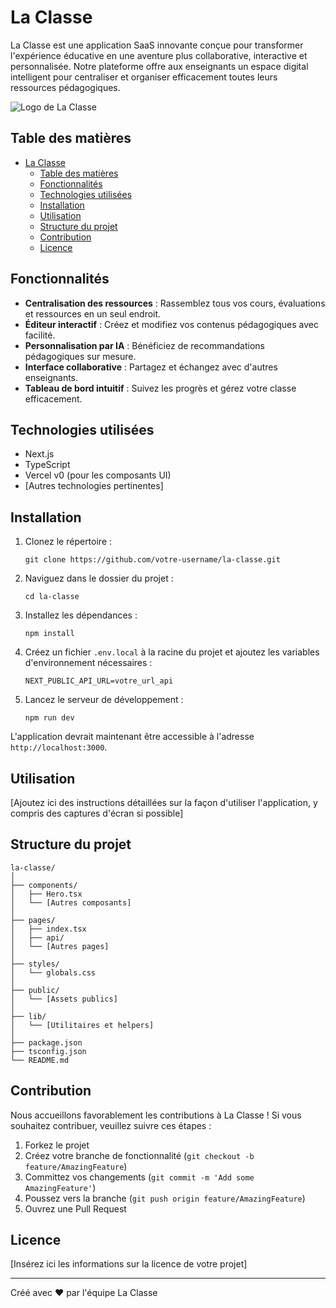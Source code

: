 # La Classe

La Classe est une application SaaS innovante conçue pour transformer l'expérience éducative en une aventure plus collaborative, interactive et personnalisée. Notre plateforme offre aux enseignants un espace digital intelligent pour centraliser et organiser efficacement toutes leurs ressources pédagogiques.

![Logo de La Classe](path/to/logo.png)

## Table des matières

- [La Classe](#la-classe)
  - [Table des matières](#table-des-matières)
  - [Fonctionnalités](#fonctionnalités)
  - [Technologies utilisées](#technologies-utilisées)
  - [Installation](#installation)
  - [Utilisation](#utilisation)
  - [Structure du projet](#structure-du-projet)
  - [Contribution](#contribution)
  - [Licence](#licence)

## Fonctionnalités

- **Centralisation des ressources** : Rassemblez tous vos cours, évaluations et ressources en un seul endroit.
- **Éditeur interactif** : Créez et modifiez vos contenus pédagogiques avec facilité.
- **Personnalisation par IA** : Bénéficiez de recommandations pédagogiques sur mesure.
- **Interface collaborative** : Partagez et échangez avec d'autres enseignants.
- **Tableau de bord intuitif** : Suivez les progrès et gérez votre classe efficacement.

## Technologies utilisées

- Next.js
- TypeScript
- Vercel v0 (pour les composants UI)
- [Autres technologies pertinentes]

## Installation

1. Clonez le répertoire :
   ```
   git clone https://github.com/votre-username/la-classe.git
   ```

2. Naviguez dans le dossier du projet :
   ```
   cd la-classe
   ```

3. Installez les dépendances :
   ```
   npm install
   ```

4. Créez un fichier `.env.local` à la racine du projet et ajoutez les variables d'environnement nécessaires :
   ```
   NEXT_PUBLIC_API_URL=votre_url_api
   ```

5. Lancez le serveur de développement :
   ```
   npm run dev
   ```

L'application devrait maintenant être accessible à l'adresse `http://localhost:3000`.

## Utilisation

[Ajoutez ici des instructions détaillées sur la façon d'utiliser l'application, y compris des captures d'écran si possible]

## Structure du projet

```
la-classe/
│
├── components/
│   ├── Hero.tsx
│   └── [Autres composants]
│
├── pages/
│   ├── index.tsx
│   ├── api/
│   └── [Autres pages]
│
├── styles/
│   └── globals.css
│
├── public/
│   └── [Assets publics]
│
├── lib/
│   └── [Utilitaires et helpers]
│
├── package.json
├── tsconfig.json
└── README.md
```

## Contribution

Nous accueillons favorablement les contributions à La Classe ! Si vous souhaitez contribuer, veuillez suivre ces étapes :

1. Forkez le projet
2. Créez votre branche de fonctionnalité (`git checkout -b feature/AmazingFeature`)
3. Committez vos changements (`git commit -m 'Add some AmazingFeature'`)
4. Poussez vers la branche (`git push origin feature/AmazingFeature`)
5. Ouvrez une Pull Request

## Licence

[Insérez ici les informations sur la licence de votre projet]

---

Créé avec ❤️ par l'équipe La Classe